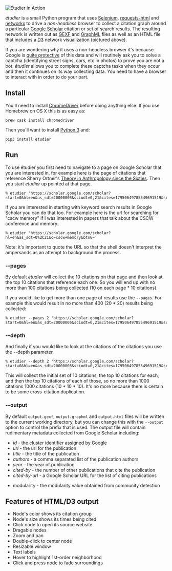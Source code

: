 ![Étudier in Action](figure.gif)

*étudier* is a small Python program that uses [Selenium], [requests-html] and
[networkx] to drive a *non-headless* browser to collect a citation graph around
a particular [Google Scholar] citation or set of search results. The resulting
network is written out as [GEXF] and [GraphML] files as well as an HTML file
that includes a [D3] network visualization (pictured above).

If you are wondering why it uses a non-headless browser it's because Google is
[quite protective] of this data and will routinely ask you to solve a captcha
(identifying street signs, cars, etc in photos) to prove you are not a bot.
*étudier* allows you to complete these captcha tasks when they occur and then it
continues on its way collecting data. You need to have a browser to interact
with in order to do your part.

Install
-------

You'll need to install [ChromeDriver] before doing anything else. If you use
Homebrew on OS X this is as easy as:

    brew cask install chromedriver

Then you'll want to install [Python 3] and:

    pip3 install etudier

Run
---

To use étudier you first need to navigate to a page on Google Scholar that you are
interested in, for example here is the page of citations that reference Sherry
Ortner's [Theory in Anthropology since the Sixties]. Then you start *etudier* up
pointed at that page.

    % etudier 'https://scholar.google.com/scholar?start=0&hl=en&as_sdt=20000005&sciodt=0,21&cites=17950649785549691519&scipsc='

If you are interested in starting with keyword search results in Google Scholar
you can do that too. For example here is the url for searching for "cscw memory"
if I was interested in papers that talk about the CSCW conference and memory:

    % etudier 'https://scholar.google.com/scholar?hl=en&as_sdt=0%2C21&q=cscw+memory&btnG='

Note: it's important to quote the URL so that the shell doesn't interpret the
ampersands as an attempt to background the process.

### --pages

By default *étudier* will collect the 10 citations on that page and then look at
the top 10 citations that reference each one. So you will end up with no more
than 100 citations being collected (10 on each page * 10 citations).

If you would like to get more than one page of results use the `--pages`. For
example this would result in no more than 400 (20 * 20) results being collected:

    % etudier --pages 2 'https://scholar.google.com/scholar?start=0&hl=en&as_sdt=20000005&sciodt=0,21&cites=17950649785549691519&scipsc=' 

### --depth

And finally if you would like to look at the citations of the citations you use the
--depth parameter. 

    % etudier --depth 2 'https://scholar.google.com/scholar?start=0&hl=en&as_sdt=20000005&sciodt=0,21&cites=17950649785549691519&scipsc='

This will collect the initial set of 10 citations, the top 10 citations for
each, and then the top 10 citations of each of those, so no more than 1000
citations 1000 citations (10 * 10 * 10). It's no more because there is certain
to be some cross-citation duplication.

### --output

By default `output.gexf`, `output.graphml` and `output.html` files will be
written to the current working directory, but you can change this with the
`--output` option to control the prefix that is used. The output file will
contain rudimentary metadata collected from Google Scholar including:

- *id* - the cluster identifier assigned by Google
- *url* - the url for the publication
- *title* - the title of the publication
- *authors* - a comma separated list of the publication authors
- *year* - the year of publication
- *cited-by* - the number of other publications that cite the publication
- *cited-by-url* - a Google Scholar URL for the list of citing publications
* modularity - the modularity value obtained from community detection

Features of HTML/D3 output
--------------------------

- Node's color shows its citation group
- Node's size shows its times being cited
- Click node to open its source website
- Dragable nodes
- Zoom and pan
- Double-click to center node
- Resizable window
- Text labels
- Hover to highlight 1st-order neighborhood
- Click and press node to fade surroundings

[Theory in Anthropology since the Sixties]: https://scholar.google.com/scholar?hl=en&as_sdt=20000005&sciodt=0,21&cites=17950649785549691519&scipsc=
[Google Scholar]: https://scholar.google.com
[Selenium]: https://docs.seleniumhq.org/
[requests-html]: http://html.python-requests.org/
[quite protective]: https://www.quora.com/Are-there-technological-or-logistical-challenges-that-explain-why-Google-does-not-have-an-official-API-for-Google-Scholar
[GEXF]: https://gephi.org/
[GraphML]: https://networkx.org/documentation/stable/reference/readwrite/graphml.html
[networkx]: https://networkx.github.io/
[D3]: https://d3js.org/
[Python 3]: https://www.python.org/downloads/
[ChromeDriver]: https://sites.google.com/a/chromium.org/chromedriver/
